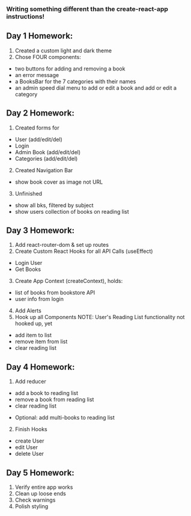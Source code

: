 ### Writing something different than the create-react-app instructions!

## Day 1 Homework:
1. Created a custom light and dark theme
2. Chose FOUR components:
* two buttons for adding and removing a book
* an error message
* a BooksBar for the 7 categories with their names
* an admin speed dial menu to add or edit a book and add or edit a category

## Day 2 Homework:
1. Created forms for
* User (add/edit/del)
* Login
* Admin Book (add/edit/del)
* Categories (add/edit/del)
2. Created Navigation Bar
* show book cover as image not URL 
3. Unfinished
- show all bks, filtered by subject
- show users collection of books on reading list

## Day 3 Homework:
1. Add react-router-dom & set up routes
2. Create Custom React Hooks for all API Calls (useEffect)
* Login User
* Get Books
3. Create App Context (createContext), holds:
* list of books from bookstore API
* user info from login
4. Add Alerts
5. Hook up all Components
NOTE: User's Reading List functionality not hooked up, yet
- add item to list
- remove item from list
- clear reading list

## Day 4 Homework:
1. Add reducer
* add a book to reading list
* remove a book from reading list
* clear reading list
- Optional: add multi-books to reading list
2. Finish Hooks
* create User
* edit User
* delete User

## Day 5 Homework:
1. Verify entire app works
2. Clean up loose ends
3. Check warnings
4. Polish styling


